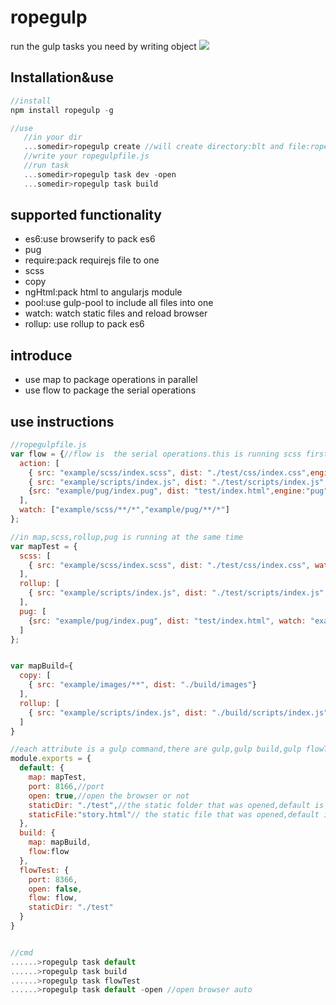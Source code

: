 # ropegulp
run the gulp tasks you need by writing object ![](https://img.shields.io/npm/v/ropegulp.svg?style=flat)

## Installation&use

```js
//install
npm install ropegulp -g

//use
   //in your dir
   ...somedir>ropegulp create //will create directory:blt and file:ropegulpfile.js,package.json
   //write your ropegulpfile.js
   //run task
   ...somedir>ropegulp task dev -open
   ...somedir>ropegulp task build
```

## supported functionality
* es6:use browserify to pack es6
* pug
* require:pack requirejs file to one
* scss
* copy
* ngHtml:pack html to angularjs module
* pool:use gulp-pool to include all files into one
* watch: watch static files and reload browser
* rollup: use rollup to pack es6

## introduce
* use map to package operations in parallel
* use flow to package the serial operations

## use instructions

```javascript
//ropegulpfile.js
var flow = {//flow is  the serial operations.this is running scss first,then running rollup and finally running pug
  action: [
    { src: "example/scss/index.scss", dist: "./test/css/index.css",engine:"scss"},
    { src: "example/scripts/index.js", dist: "./test/scripts/index.js",argument: { format: 'umd', uglify: true },engine:"rollup"},
    {src: "example/pug/index.pug", dist: "test/index.html",engine:"pug"}
  ],
  watch: ["example/scss/**/*","example/pug/**/*"]
};

//in map,scss,rollup,pug is running at the same time
var mapTest = {
  scss: [
    { src: "example/scss/index.scss", dist: "./test/css/index.css", watch: "example/scss/**/*"}
  ],
  rollup: [
    { src: "example/scripts/index.js", dist: "./test/scripts/index.js", watch: "example/scripts/**/*", argument: { format: 'umd', uglify: true } }
  ],
  pug: [
    {src: "example/pug/index.pug", dist: "test/index.html", watch: "example/pug/**/*"}
  ]
};


var mapBuild={
  copy: [
    { src: "example/images/**", dist: "./build/images"}
  ],
  rollup: [
    { src: "example/scripts/index.js", dist: "./build/scripts/index.js", watch: "example/scripts/**/*", argument: { format: 'umd', uglify: true } }
  ]
}

//each attribute is a gulp command,there are gulp,gulp build,gulp flowTest as follows;
module.exports = {
  default: {
    map: mapTest,
    port: 8166,//port
    open: true,//open the browser or not
    staticDir: "./test",//the static folder that was opened,default is ./
    staticFile:"story.html"// the static file that was opened,default is index.html
  },
  build: {
    map: mapBuild,
    flow:flow
  },
  flowTest: {
    port: 8366,
    open: false,
    flow: flow,
    staticDir: "./test"
  }
}


//cmd
......>ropegulp task default
......>ropegulp task build
......>ropegulp task flowTest
......>ropegulp task default -open //open browser auto

```
